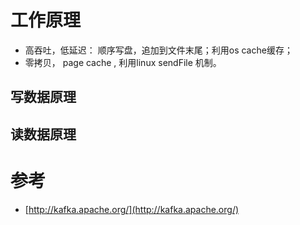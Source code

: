 # 工作原理

- 高吞吐，低延迟： 顺序写盘，追加到文件末尾；利用os cache缓存；
- 零拷贝， page cache , 利用linux sendFile 机制。

## 写数据原理

## 读数据原理

# 参考
- [http://kafka.apache.org/](http://kafka.apache.org/)